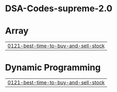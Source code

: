 # DSA-Codes-supreme-2.0


# Array
|  |
| ------- |
| [0121-best-time-to-buy-and-sell-stock](https://github.com/ParikshitKulkarni18/DSA-Codes-supreme-2.0/tree/master/0121-best-time-to-buy-and-sell-stock) |
# Dynamic Programming
|  |
| ------- |
| [0121-best-time-to-buy-and-sell-stock](https://github.com/ParikshitKulkarni18/DSA-Codes-supreme-2.0/tree/master/0121-best-time-to-buy-and-sell-stock) |